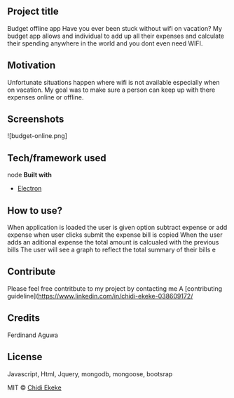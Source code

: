 ## Project title
Budget offline app
Have you ever been stuck without wifi on vacation? My budget app allows and individual to add up all their expenses and calculate their spending anywhere in the world and you dont even need WIFI.

## Motivation
Unfortunate situations happen where wifi is not available especially when on vacation. My goal was to make sure a person can keep up with there expenses online or offline.
## Screenshots
 ![budget-online.png]

## Tech/framework used
node
<b>Built with</b>
- [Electron](https://electron.atom.io)


## How to use?
When application is loaded the user is given option subtract expense or add expense
when user clicks submit the expense bill is copied
When the user adds an aditional expense the total amount is calcualed with the previous bills
The user will see a graph to reflect the total summary of their bills
e


## Contribute

Please feel free contritbute to my project by contacting me  A [contributing guideline](https://www.linkedin.com/in/chidi-ekeke-038609172/
## Credits
Ferdinand Aguwa

## License
Javascript, Html, Jquery, mongodb, mongoose, bootsrap

MIT © [Chidi Ekeke]()